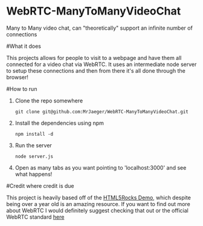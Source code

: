 WebRTC-ManyToManyVideoChat
==========================

Many to Many video chat, can "theoretically" support an infinite number of connections

#What it does

This projects allows for people to visit to a webpage and have them all connected for a video chat via WebRTC.  It uses an intermediate node server to setup these connections and then from there it's all done through the browser!

#How to run

1.  
    Clone the repo somewhere  
    ```
    git clone git@github.com:MrJaeger/WebRTC-ManyToManyVideoChat.git
    ```
2.  
    Install the dependencies using npm  
    ```
    npm install -d
    ```
3.
    Run the server  
    ```
    node server.js
    ```
4.
    Open as many tabs as you want pointing to 'localhost:3000' and see what happens!

#Credit where credit is due

This project is heavily based off of the [HTML5Rocks Demo](http://www.html5rocks.com/en/tutorials/webrtc/basics/), which despite being over a year old is an amazing resource.  If you want to find out more about WebRTC I would definitely suggest checking that out or the official WebRTC standard [here](http://www.w3.org/TR/2013/WD-webrtc-20130910/)
	
